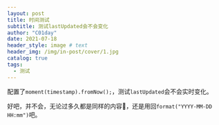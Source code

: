 ```yaml
---
layout: post
title: 时间测试
subtitle: 测试lastUpdated会不会变化
author: "C01day"
date: 2021-07-18
header_style: image # text
header_img: /img/in-post/cover/1.jpg
catalog: true
tags:
  - 测试
---
```

配置了`moment(timestamp).fromNow();`，测试`lastUpdated`会不会实时变化。

好吧，并不会，无论过多久都是同样的内容🤡，还是用回`format("YYYY-MM-DD HH:mm")`吧。